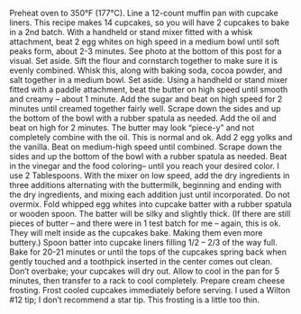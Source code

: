 Preheat oven to 350°F (177°C). Line a 12-count muffin pan with cupcake liners. This recipe makes 14 cupcakes, so you will have 2 cupcakes to bake in a 2nd batch.
With a handheld or stand mixer fitted with a whisk attachment, beat 2 egg whites on high speed in a medium bowl until soft peaks form, about 2-3 minutes. See photo at the bottom of this post for a visual. Set aside.
Sift the flour and cornstarch together to make sure it is evenly combined. Whisk this, along with baking soda, cocoa powder, and salt together in a medium bowl. Set aside.
Using a handheld or stand mixer fitted with a paddle attachment, beat the butter on high speed until smooth and creamy – about 1 minute. Add the sugar and beat on high speed for 2 minutes until creamed together fairly well. Scrape down the sides and up the bottom of the bowl with a rubber spatula as needed. Add the oil and beat on high for 2 minutes. The butter may look “piece-y” and not completely combine with the oil. This is normal and ok.
Add 2 egg yolks and the vanilla. Beat on medium-high speed until combined. Scrape down the sides and up the bottom of the bowl with a rubber spatula as needed. Beat in the vinegar and the food coloring– until you reach your desired color. I use 2 Tablespoons. With the mixer on low speed, add the dry ingredients in three additions alternating with the buttermilk, beginning and ending with the dry ingredients, and mixing each addition just until incorporated. Do not overmix. Fold whipped egg whites into cupcake batter with a rubber spatula or wooden spoon. The batter will be silky and slightly thick. (If there are still pieces of butter – and there were in 1 test batch for me – again, this is ok. They will melt inside as the cupcakes bake. Making them even more buttery.)
Spoon batter into cupcake liners filling 1/2 – 2/3 of the way full. Bake for 20-21 minutes or until the tops of the cupcakes spring back when gently touched and a toothpick inserted in the center comes out clean. Don’t overbake; your cupcakes will dry out. Allow to cool in the pan for 5 minutes, then transfer to a rack to cool completely.
Prepare cream cheese frosting. Frost cooled cupcakes immediately before serving. I used a Wilton #12 tip; I don’t recommend a star tip. This frosting is a little too thin.